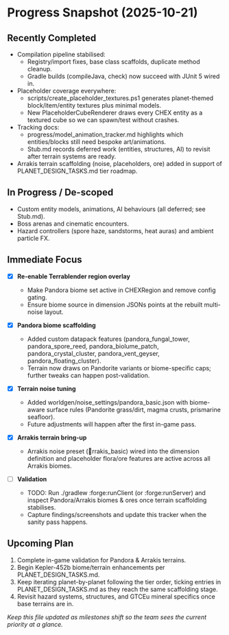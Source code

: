 # Progress Snapshot (2025-10-21)

## Recently Completed

- Compilation pipeline stabilised:
  - Registry/import fixes, base class scaffolds, duplicate method cleanup.
  - Gradle builds (compileJava, check) now succeed with JUnit 5 wired in.
- Placeholder coverage everywhere:
  - scripts/create_placeholder_textures.ps1 generates planet-themed block/item/entity textures plus minimal models.
  - New PlaceholderCubeRenderer draws every CHEX entity as a textured cube so we can spawn/test without crashes.
- Tracking docs:
  - progress/model_animation_tracker.md highlights which entities/blocks still need bespoke art/animations.
  - Stub.md records deferred work (entities, structures, AI) to revisit after terrain systems are ready.
- Arrakis terrain scaffolding (noise, placeholders, ore) added in support of PLANET_DESIGN_TASKS.md tier roadmap.

## In Progress / De-scoped

- Custom entity models, animations, AI behaviours (all deferred; see Stub.md).
- Boss arenas and cinematic encounters.
- Hazard controllers (spore haze, sandstorms, heat auras) and ambient particle FX.

## Immediate Focus

- [x] **Re-enable Terrablender region overlay**  
  - Make Pandora biome set active in CHEXRegion and remove config gating.  
  - Ensure biome source in dimension JSONs points at the rebuilt multi-noise layout.

- [x] **Pandora biome scaffolding**  
  - Added custom datapack features (pandora_fungal_tower, pandora_spore_reed, pandora_biolume_patch, pandora_crystal_cluster, pandora_vent_geyser, pandora_floating_cluster).
  - Terrain now draws on Pandorite variants or biome-specific caps; further tweaks can happen post-validation.

- [x] **Terrain noise tuning**  
  - Added worldgen/noise_settings/pandora_basic.json with biome-aware surface rules (Pandorite grass/dirt, magma crusts, prismarine seafloor).
  - Future adjustments will happen after the first in-game pass.

- [x] **Arrakis terrain bring-up**  
  - Arrakis noise preset (rrakis_basic) wired into the dimension definition and placeholder flora/ore features are active across all Arrakis biomes.

- [ ] **Validation**  
  - TODO: Run ./gradlew :forge:runClient (or :forge:runServer) and inspect Pandora/Arrakis biomes & ores once terrain scaffolding stabilises.
  - Capture findings/screenshots and update this tracker when the sanity pass happens.

## Upcoming Plan

1. Complete in-game validation for Pandora & Arrakis terrains.  
2. Begin Kepler-452b biome/terrain enhancements per PLANET_DESIGN_TASKS.md.  
3. Keep iterating planet-by-planet following the tier order, ticking entries in PLANET_DESIGN_TASKS.md as they reach the same scaffolding stage.
4. Revisit hazard systems, structures, and GTCEu mineral specifics once base terrains are in.

_Keep this file updated as milestones shift so the team sees the current priority at a glance._

